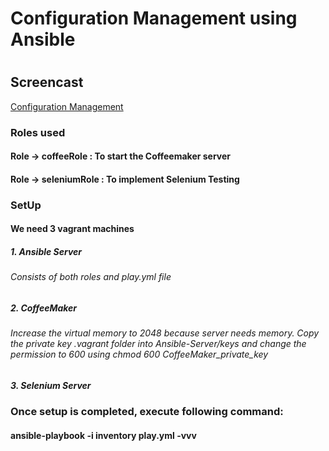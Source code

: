 
<h1>Configuration Management using Ansible<h1>

<h2>Screencast</h2>

[Configuration Management](https://youtu.be/hSqp-541UlY)

<h3> Roles used</h3>
<h4> Role -> coffeeRole : To start the Coffeemaker server</h4>
<h4> Role -> seleniumRole : To implement Selenium Testing</h4>

<h3>SetUp</h3>
<h4>We need 3 vagrant machines<h4>
<h5>1. Ansible Server </h5>
<h6>Consists of both roles and play.yml file</h6>
<h5>2. CoffeeMaker </h5>
<h6>Increase the virtual memory to 2048 because server needs memory. Copy the private key .vagrant folder into Ansible-Server/keys and change the permission to 600 using chmod 600 CoffeeMaker_private_key<h6>
<h5>3. Selenium Server </h5>

<h3> Once setup is completed, execute following command:</h3>
<h4> ansible-playbook -i inventory play.yml -vvv</h4>


